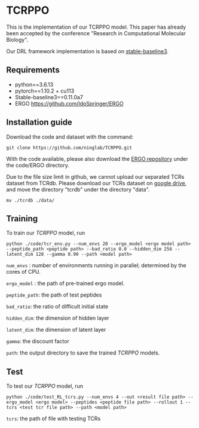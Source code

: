 # TCRPPO
This is the implementation of our TCRPPO model. This paper has already been accepted by the conference "Research in Computational Molecular Biology".

Our DRL framework implementation is based on [stable-baseline3](https://github.com/DLR-RM/stable-baselines3).

## Requirements

* python==3.6.13
* pytorch==1.10.2 + cu113
* Stable-baseline3==0.11.0a7
* ERGO https://github.com/IdoSpringer/ERGO



## Installation guide

Download the code and dataset with the command:

```
git clone https://github.com/ninglab/TCRPPO.git
```

With the code available, please also download the [ERGO repository](https://github.com/IdoSpringer/ERGO) under the code/ERGO directory.

Due to the file size limit in github, we cannot upload our separated TCRs dataset from TCRdb. Please download our TCRs dataset on [google drive](https://drive.google.com/drive/folders/1l5Pf50-7sDcKodeIo-VMHRlODu_ruGtM), and move the directory "tcrdb" under the directory "data".

```
mv ./tcrdb ./data/
```



## Training

To train our *TCRPPO* model, run

```
python ./code/tcr_env.py --num_envs 20 --ergo_model <ergo model path> --peptide_path <peptide path> --bad_ratio 0.0 --hidden_dim 256 --latent_dim 128 --gamma 0.90 --path <model path>
```

<code>num_envs</code> : number of environments running in parallel; determined by the cores of CPU.

<code>ergo_model</code> : the path of pre-trained ergo model.

<code>peptide_path</code>: the path of test peptides

<code>bad_ratio</code>: the ratio of difficult initial state

<code>hidden_dim</code>: the dimension of hidden layer

<code>latent_dim</code>: the dimension of latent layer

<code>gamma</code>: the discount factor

<code>path</code>:  the output directory to save the trained *TCRPPO* models.



## Test

To test our *TCRPPO* model, run

```
python ./code/test_RL_tcrs.py --num_envs 4 --out <result file path> --ergo_model <ergo model> --peptides <peptide file path> --rollout 1 --tcrs <test tcr file path> --path <model path>
```

<code>tcrs</code>:  the path of file with testing TCRs
